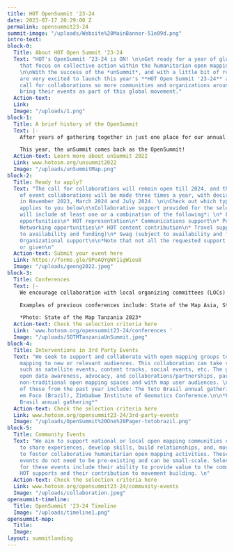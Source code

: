 ```yaml
---
title: HOT OpenSummit '23-24
date: 2023-07-17 20:29:00 Z
permalink: opensummit23-24
summit-image: "/uploads/Website%20MainBanner-51e09d.png"
intro-text: 
block-0:
  Title: About HOT Open Summit '23-24
  Text: "HOT's OpenSummit ‘23-24 is ON! \n\nGet ready for a year of global events
    that focus on collective action within the humanitarian open mapping community.
    \n\nWith the success of the *unSummit*, and with a little bit of rebranding, we
    are very excited to launch this year's **HOT Open Summit '23-24** and open our
    call for collaborations so more communities and organizations around the world
    bring their events as part of this global movement."
  Action-text: 
  Link: 
  Image: "/uploads/1.png"
block-1:
  Title: A brief history of the OpenSummit
  Text: |-
    After years of gathering together in just one place for our annual conference, in 2022 we launched the *HOT unSummit*, a decentralized, year-long program of 13 global, regional, and local conferences worldwide, where each community brought together its own perspectives on open mapping, OpenStreetMap, humanitarian response, and social impact.

    This year, the unSummit comes back as the OpenSummit!
  Action-text: Learn more about unSummit 2022
  Link: www.hotosm.org/unsummit2022
  Image: "/uploads/unSummitMap.png"
block-2:
  Title: Ready to apply?
  Text: "The call for collaborations will remain open till 2024, and the selection
    of event collaborations will be made three times a year, with decisions taken
    in November 2023, March 2024 and July 2024. \n\nCheck out which type of event
    applies to you below\n\nCollaborative support provided for the selected events
    will include at least one or a combination of the following*: \n* Finance/Sponsorship
    opportunities\n* HOT representation\n* Communications support\n* Post-event follow-up\n*
    Networking opportunities\n* HOT content contribution\n* Travel support (subject
    to availability and funding)\n* Swag (subject to availability and funding)\n*
    Organizational support\n\n*Note that not all the requested support may be available
    or given\n"
  Action-text: Submit your event here
  Link: https://forms.gle/9PoAQYgWY1igWiou8
  Image: "/uploads/geong2022.jpeg"
block-3:
  Title: Conferences
  Text: |-
    We encourage collaboration with local organizing committees (LOCs) for existing conferences that focus on open mapping or humanitarian/development work relevant to open mapping. These events should align closely with the criteria set for the HOT OpenSummit event collaborations. Priority will be given to conferences in HOT's priority countries.

    Examples of previous conferences include: State of the Map Asia, State of the Map Tanzania, and the Pacific Geospatial Conference.

    *Photo: State of the Map Tanzania 2023*
  Action-text: Check the selection criteria here
  Link: 'www.hotosm.org/opensummit23-24/conferences '
  Image: "/uploads/SOTMTanzaniaUnSummit.jpeg"
block-4:
  Title: Interventions in 3rd Party Events
  Text: "We seek to support and collaborate with open mapping groups to bring open
    mapping to new or relevant audiences. This collaboration can take various forms,
    such as satellite events, content tracks, social events, etc. The goal is to promote
    open data awareness, advocacy, and collaborations/partnerships, particularly in
    non-traditional open mapping spaces and with map user audiences. \n\nExamples
    of these from the past year include: The Teto Brasil annual gathering,  Cidade
    em Foco (Brazil), Zimbabwe Institute of Geomatics Conference.\n\n*Photo: Teto
    Brasil annual gathering*"
  Action-text: Check the selection criteria here
  Link: www.hotosm.org/opensummit23-24/3rd-party-events
  Image: "/uploads/OpenSummit%20One%20Pager-tetobrazil.png"
block-5:
  Title: Community Events
  Text: "We aim to support national or local open mapping communities coming together
    to share experiences, develop skills, build relationships, and, most importantly,
    to foster collaborative humanitarian open mapping activities. These community
    events do not need to be pre-existing and can be small-scale. Selection criteria
    for these events include their ability to provide value to the communities that
    HOT supports and their contribution to movement building. \n"
  Action-text: Check the selection criteria here
  Link: www.hotosm.org/opensummit23-24/community-events
  Image: "/uploads/collaboration.jpeg"
opensummit-timeline:
  Title: OpenSummit '23-24 Timeline
  Image: "/uploads/timeline1.png"
opensummit-map:
  Title: 
  Image: 
layout: summitlanding
---
```


